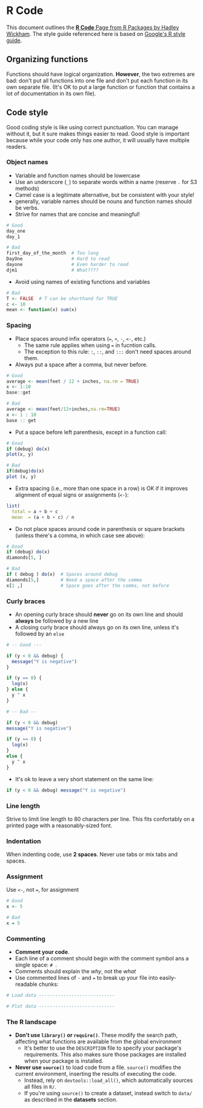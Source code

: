 # R Code
This document outlines the [**R Code** Page from R Packages by Hadley Wickham](http://r-pkgs.had.co.nz/r.html). The style guide referenced here is based on [Google's R style guide](https://google.github.io/styleguide/Rguide.html).

## Organizing functions
Functions should have logical organization. **However**, the two extremes are bad: don't put all functions into one file and don't put each function in its own separate file. (It's OK to put a large function or function that contains a lot of documentation in its own file).

## Code style
Good coding style is like using correct punctuation. You can manage without it, but it sure makes things easier to read. Good style is important because while your code only has one author, it will usually have multiple readers.

### Object names
* Variable and function names should be lowercase
* Use an underscore (`_`) to separate words within a name (reserve `.` for S3 methods)
* Camel case is a legitimate alternative, but be consistent with your style!
* generally, variable names should be nouns and function names should be verbs.
* Strive for names that are concise and meaningful!
```r
# Good
day_one
day_1

# Bad
first_day_of_the_month  # Too long
DayOne                  # Hard to read
dayone                  # Even harder to read
djm1                    # What????
```
* Avoid using names of existing functions and variables
```r
# Bad
T <- FALSE  # T can be shorthand for TRUE
c <- 10
mean <- function(x) sum(x)
```

### Spacing
* Place spaces around infix operators (`=`, `+`, `-`, `<-`, etc.)
  * The same rule applies when using `=` in fucntion calls.
  * The exception to this rule: `:`, `::`, and `:::` don't need spaces around them.
* Always put a space after a comma, but never before.
```r
# Good
average <- mean(feet / 12 + inches, na.rm = TRUE)
x <- 1:10
base::get

# Bad
average <- mean(feet/12+inches,na.rm=TRUE)
x <- 1 : 10
base :: get
```
* Put a space before left parenthesis, except in a function call:
```r
# Good
if (debug) do(x)
plot(x, y)

# Bad
if(debug)do(x)
plot (x, y)
```
* Extra spacing (i.e., more than one space in a row) is OK if it improves alignment of equal signs or assignments (`<-`):
```r
list(
  total = a + b + c
  mean  = (a + b + c) / n
```
* Do not place spaces around code in parenthesis or square brackets (unless there's a comma, in which case see above):
```r
# Good
if (debug) do(x)
diamonds[5, ]

# Bad
if ( debug ) do(x)  # Spaces around debug
diamonds[5,]        # Need a space after the comma
x[1 ,]              # Space goes after the comma, not before
```


### Curly braces
* An opening curly brace should **never** go on its own line and should **always** be followed by a new line
* A closing curly brace should always go on its own line, unless it's followed by an `else`
```r
# -- Good ---

if (y < 0 && debug) {
  message("Y is negative")
}

if (y == 0) {
  log(x)
} else {
  y ^ x
}

# -- Bad --

if (y < 0 && debug)
message("Y is negative")

if (y == 0) {
  log(x)
}
else {
  y ^ x
}
```
* It's ok to leave a very short statement on the same line:
```r
if (y < 0 && debug) message("Y is negative")
```

### Line length
Strive to limit line length to 80 characters per line. This fits confortably on a printed page with a reasonably-sized font.

### Indentation
When indenting code, use **2 spaces**. Never use tabs or mix tabs and spaces. 

### Assignment
Use `<-`, not `=`, for assignment
```r
# Good 
x <- 5

# Bad
x = 5
```

### Commenting
* **Comment your code**.
* Each line of a comment should begin with the comment symbol ans a single space: `# `.
* Comments should explain the *why*, not the *what*
* Use commented lines of `-` and `=` to break up your file into easily-readable chunks:
```r
# Load data ----------------------------

# Plot data ----------------------------
```

### The R landscape
* **Don't use `library()` or `require()`**. These modify the search path, affecting what functions are available from the global environment
  * It's better to use the `DESCRIPTION` file to specify your package's requirements. This also makes sure those packages are installed when your package is installed.
* **Never use `source()`** to load code from a file. `source()` modifies the current environment, inserting the results of executing the code.
  * Instead, rely on `devtools::load_all()`, which automatically sources all files in `R/`.
  * If you're using `source()` to create a dataset, instead switch to `data/` as described in the **datasets** section. 
